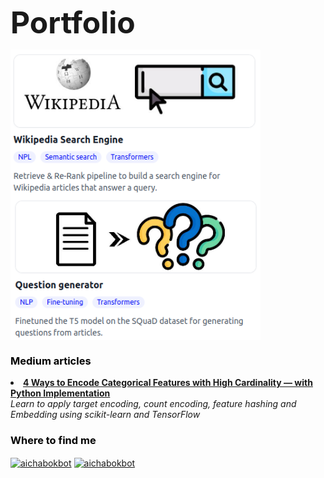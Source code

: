 <font size="7">**Portfolio**</font>

<a href="https://github.com/aichabokbot/wikipedia-search-engine" target="_blank"><img align="center" src="wikipedia_search_engine_preview.png" alt="aichabokbot" width="400" /></a> <a href="https://github.com/aichabokbot/question-generation" target="_blank"><img align="center" src="question_generator_preview.png" alt="aichabokbot" width="400" /></a>


### <span style="color:black">Medium articles</span>
<li><a href="https://towardsdatascience.com/4-ways-to-encode-categorical-features-with-high-cardinality-1bc6d8fd7b13" target="_blank"><b>4 Ways to Encode Categorical Features with High Cardinality — with Python Implementation</b></a><br/><i>Learn to apply target encoding, count encoding, feature hashing and Embedding using scikit-learn and TensorFlow</i></li>

### <span style="color:black">Where to find me</span>
<a href="https://linkedin.com/in/aichabokbot" target="_blank"><img align="center" src="https://raw.githubusercontent.com/rahuldkjain/github-profile-readme-generator/master/src/images/icons/Social/linked-in-alt.svg" alt="aichabokbot" height="30" width="40" /></a> <a href="https://medium.com/@aichabokbot" target="_blank"><img align="center" src="https://cdn-icons-png.flaticon.com/512/5968/5968906.png" alt="aichabokbot" height="30" width="30" /></a>
